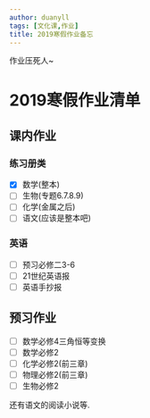 ```yaml
---
author: duanyll
tags: [文化课,作业]
title: 2019寒假作业备忘
---
```


作业压死人~

<!-- more -->

# 2019寒假作业清单

## 课内作业

### 练习册类

- [x] 数学(整本)
- [ ] 生物(专题6.7.8.9)
- [ ] 化学(金属之后)
- [ ] 语文(应该是整本吧)

### 英语

- [ ] 预习必修二3-6
- [ ] 21世纪英语报
- [ ] 英语手抄报

## 预习作业

- [ ] 数学必修4三角恒等变换
- [ ] 数学必修2
- [ ] 化学必修2(前三章)
- [ ] 物理必修2(前三章)
- [ ] 生物必修2

还有语文的阅读小说等.